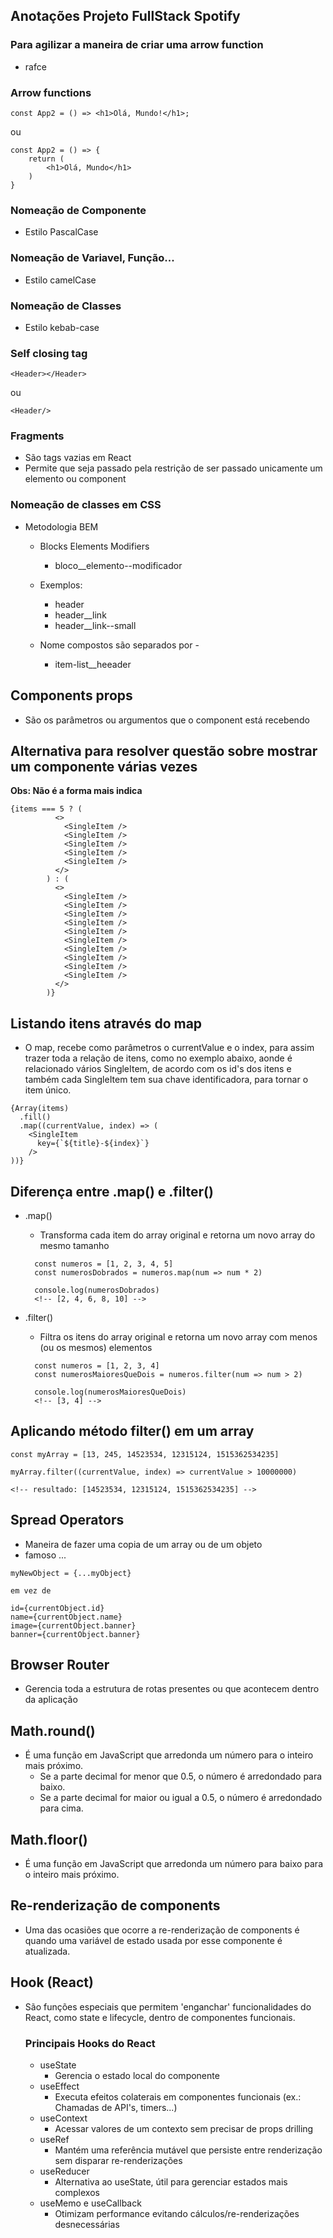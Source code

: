 ## Anotações Projeto FullStack Spotify

### Para agilizar a maneira de criar uma arrow function

- rafce

### Arrow functions

```
const App2 = () => <h1>Olá, Mundo!</h1>;
```

ou

```
const App2 = () => {
    return (
        <h1>Olá, Mundo</h1>
    )
}
```

### Nomeação de Componente

- Estilo PascalCase

### Nomeação de Variavel, Função...

- Estilo camelCase

### Nomeação de Classes

- Estilo kebab-case

### Self closing tag

`<Header></Header>`

ou

`<Header/>`

### Fragments

- São tags vazias em React
- Permite que seja passado pela restrição de ser passado unicamente um elemento ou component

### Nomeação de classes em CSS

- Metodologia BEM

  - Blocks Elements Modifiers

    - bloco\_\_elemento--modificador

  - Exemplos:

    - header
    - header\_\_link
    - header\_\_link--small

  - Nome compostos são separados por -
    - item-list\_\_heeader

## Components props

- São os parâmetros ou argumentos que o component está recebendo

## Alternativa para resolver questão sobre mostrar um componente várias vezes

**Obs: Não é a forma mais indica**

```
{items === 5 ? (
          <>
            <SingleItem />
            <SingleItem />
            <SingleItem />
            <SingleItem />
            <SingleItem />
          </>
        ) : (
          <>
            <SingleItem />
            <SingleItem />
            <SingleItem />
            <SingleItem />
            <SingleItem />
            <SingleItem />
            <SingleItem />
            <SingleItem />
            <SingleItem />
            <SingleItem />
          </>
        )}
```

## Listando itens através do map

- O map, recebe como parâmetros o currentValue e o index, para assim trazer toda a relação de itens, como no exemplo abaixo, aonde é relacionado vários SingleItem, de acordo com os id's dos itens e também cada SingleItem tem sua chave identificadora, para tornar o item único.

<!-- definindo um array com tamanho de items, preenchendo os mesmos com 'undefined' através do comando .fill() -->

```
{Array(items)
  .fill()
  .map((currentValue, index) => (
    <SingleItem
      key={`${title}-${index}`}
    />
))}
```

## Diferença entre .map() e .filter()

- .map()

  - Transforma cada item do array original e retorna um novo array do mesmo tamanho

  ```
    const numeros = [1, 2, 3, 4, 5]
    const numerosDobrados = numeros.map(num => num * 2)

    console.log(numerosDobrados)
    <!-- [2, 4, 6, 8, 10] -->
  ```

- .filter()

  - Filtra os itens do array original e retorna um novo array com menos (ou os mesmos) elementos

  ```
    const numeros = [1, 2, 3, 4]
    const numerosMaioresQueDois = numeros.filter(num => num > 2)

    console.log(numerosMaioresQueDois)
    <!-- [3, 4] -->
  ```

## Aplicando método filter() em um array

```
const myArray = [13, 245, 14523534, 12315124, 1515362534235]

myArray.filter((currentValue, index) => currentValue > 10000000)

<!-- resultado: [14523534, 12315124, 1515362534235] -->
```

## Spread Operators

- Maneira de fazer uma copia de um array ou de um objeto
- famoso ...

```
myNewObject = {...myObject}

em vez de

id={currentObject.id}
name={currentObject.name}
image={currentObject.banner}
banner={currentObject.banner}
```

## Browser Router

- Gerencia toda a estrutura de rotas presentes ou que acontecem dentro da aplicação

## Math.round()

- É uma função em JavaScript que arredonda um número para o inteiro mais próximo.
  - Se a parte decimal for menor que 0.5, o número é arredondado para baixo.
  - Se a parte decimal for maior ou igual a 0.5, o número é arredondado para cima.

## Math.floor()

- É uma função em JavaScript que arredonda um número para baixo para o inteiro mais próximo.

## Re-renderização de components

- Uma das ocasiões que ocorre a re-renderização de components é quando uma variável de estado usada por esse componente é atualizada.

## Hook (React)

- São funções especiais que permitem 'enganchar' funcionalidades do React, como state e lifecycle, dentro de componentes funcionais.

  ### Principais Hooks do React

  - useState
    - Gerencia o estado local do componente
  - useEffect
    - Executa efeitos colaterais em componentes funcionais (ex.: Chamadas de API's, timers...)
  - useContext
    - Acessar valores de um contexto sem precisar de props drilling
  - useRef
    - Mantém uma referência mutável que persiste entre renderização sem disparar re-renderizações
  - useReducer
    - Alternativa ao useState, útil para gerenciar estados mais complexos
  - useMemo e useCallback
    - Otimizam performance evitando cálculos/re-renderizações desnecessárias
